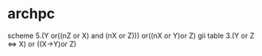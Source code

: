 # archpc
scheme 5.(Y or((nZ or X) and (nX or Z))) or((nX or Y)or Z)
gii
table 3.(Y or Z <=> X) or ((X->Y)or Z)